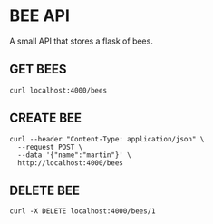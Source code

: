 # BEE API

A small API that stores a flask of bees.

## GET BEES

```
curl localhost:4000/bees
```

## CREATE BEE

```
curl --header "Content-Type: application/json" \
  --request POST \
  --data '{"name":"martin"}' \
  http://localhost:4000/bees
```

## DELETE BEE

```
curl -X DELETE localhost:4000/bees/1
```
